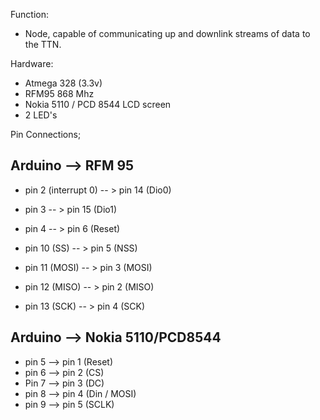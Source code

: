 Function:

- Node, capable of communicating up and downlink streams of data to the TTN. 


Hardware:
- Atmega 328 (3.3v)
- RFM95 868 Mhz
- Nokia 5110 / PCD 8544 LCD screen
- 2 LED's


Pin Connections;

Arduino --> RFM 95
----------------------------------
- pin 2 (interrupt 0) -- > pin 14 (Dio0) 
- pin 3               -- > pin 15 (Dio1)
- pin 4               -- > pin 6 (Reset)

- pin 10 (SS)         -- > pin 5 (NSS)
- pin 11 (MOSI)       -- > pin 3 (MOSI)
- pin 12 (MISO)       -- > pin 2 (MISO)
- pin 13 (SCK)        -- > pin 4  (SCK)


Arduino --> Nokia 5110/PCD8544
------------------------------
- pin 5 --> pin 1 (Reset)
- pin 6 --> pin 2 (CS)
- Pin 7 --> pin 3 (DC)
- pin 8 --> pin 4 (Din / MOSI)
- pin 9 --> pin 5 (SCLK)

